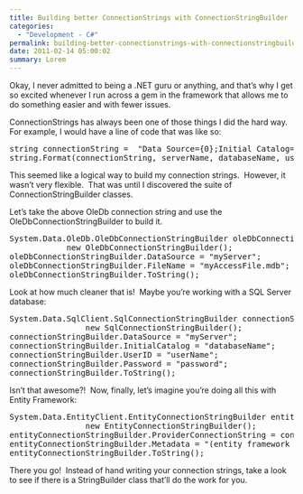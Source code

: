 ```yaml
---
title: Building better ConnectionStrings with ConnectionStringBuilder
categories:
  - "Development - C#"
permalink: building-better-connectionstrings-with-connectionstringbuilder
date: 2011-02-14 05:00:02
summary: Lorem
---
```


Okay, I never admitted to being a .NET guru or anything, and that’s why I get so excited whenever I run across a gem in the framework that allows me to do something easier and with fewer issues.

ConnectionStrings has always been one of those things I did the hard way.  For example, I would have a line of code that was like so:

<pre lang="csharp">
string connectionString =  "Data Source={0};Initial Catalog={1};User Id={2};Password={3};";
string.Format(connectionString, serverName, databaseName, userName, password);
</pre>

This seemed like a logical way to build my connection strings.  However, it wasn’t very flexible.  That was until I discovered the suite of ConnectionStringBuilder classes.

Let’s take the above OleDb connection string and use the OleDbConnectionStringBuilder to build it.

<pre lang="csharp">
System.Data.OleDb.OleDbConnectionStringBuilder oleDbConnectionStringBuilder  =
            new OleDbConnectionStringBuilder();
oleDbConnectionStringBuilder.DataSource = "myServer";
oleDbConnectionStringBuilder.FileName = "myAccessFile.mdb";
oleDbConnectionStringBuilder.ToString();
</pre>

Look at how much cleaner that is!  Maybe you’re working with a SQL Server database:

<pre lang="csharp">
System.Data.SqlClient.SqlConnectionStringBuilder connectionStringBuilder =
                new SqlConnectionStringBuilder();
connectionStringBuilder.DataSource = "myServer";
connectionStringBuilder.InitialCatalog = "databaseName";
connectionStringBuilder.UserID = "userName";
connectionStringBuilder.Password = "password";
connectionStringBuilder.ToString();
</pre>

Isn’t that awesome?!  Now, finally, let’s imagine you’re doing all this with Entity Framework:

<pre lang="csharp">
System.Data.EntityClient.EntityConnectionStringBuilder entityConnectionStringBuilder =
                new EntityConnectionStringBuilder();
entityConnectionStringBuilder.ProviderConnectionString = connectionStringBuilder.ToString();
entityConnectionStringBuilder.Metadata = "(entity framework metadata here)";
entityConnectionStringBuilder.ToString();
</pre>

There you go!  Instead of hand writing your connection strings, take a look to see if there is a StringBuilder class that’ll do the work for you.